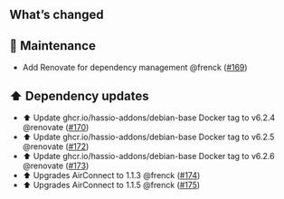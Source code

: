 ## What’s changed

## 🧰 Maintenance

- Add Renovate for dependency management @frenck ([#169](https://github.com/hassio-addons/addon-aircast/pull/169))

## ⬆️ Dependency updates

- ⬆️ Update ghcr.io/hassio-addons/debian-base Docker tag to v6.2.4 @renovate ([#170](https://github.com/hassio-addons/addon-aircast/pull/170))
- ⬆️ Update ghcr.io/hassio-addons/debian-base Docker tag to v6.2.5 @renovate ([#172](https://github.com/hassio-addons/addon-aircast/pull/172))
- ⬆️ Update ghcr.io/hassio-addons/debian-base Docker tag to v6.2.6 @renovate ([#173](https://github.com/hassio-addons/addon-aircast/pull/173))
- ⬆️ Upgrades AirConnect to 1.1.3 @frenck ([#174](https://github.com/hassio-addons/addon-aircast/pull/174))
- ⬆️ Upgrades AirConnect to 1.1.5 @frenck ([#175](https://github.com/hassio-addons/addon-aircast/pull/175))
